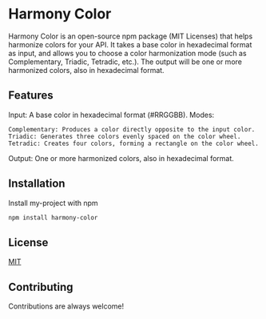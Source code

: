 
# Harmony Color

Harmony Color is an open-source npm package (MIT Licenses) that helps harmonize colors for your API. It takes a base color in hexadecimal format as input, and allows you to choose a color harmonization mode (such as Complementary, Triadic, Tetradic, etc.). The output will be one or more harmonized colors, also in hexadecimal format.

## Features

Input: A base color in hexadecimal format (#RRGGBB).
Modes:

    Complementary: Produces a color directly opposite to the input color.
    Triadic: Generates three colors evenly spaced on the color wheel.
    Tetradic: Creates four colors, forming a rectangle on the color wheel.

Output: One or more harmonized colors, also in hexadecimal format.

## Installation

Install my-project with npm

```bash
npm install harmony-color
```
    
## License

[MIT](https://choosealicense.com/licenses/mit/)


## Contributing

Contributions are always welcome!



